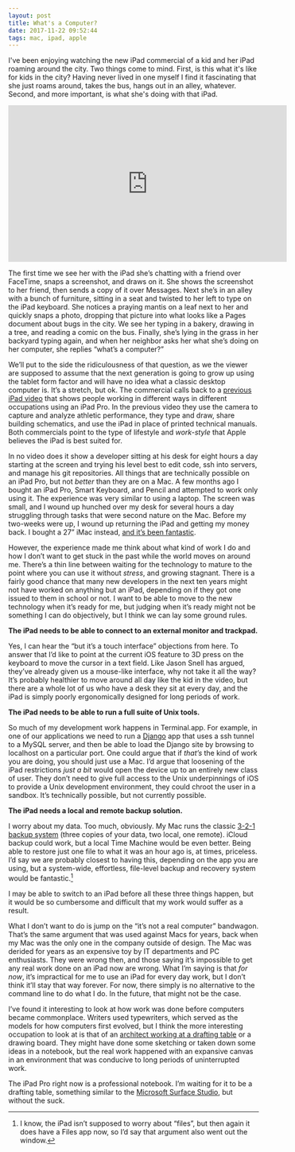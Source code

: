 ```yaml
---
layout: post
title: What's a Computer?
date: 2017-11-22 09:52:44
tags: mac, ipad, apple
---
```




I've been enjoying watching the new iPad commercial of a kid and her iPad roaming around the city. Two things come to mind. First, is this what it's like for kids in the city? Having never lived in one myself I find it fascinating that she just roams around, takes the bus, hangs out in an alley, whatever. Second, and more important, is what she's doing with that iPad. 


<iframe width="560" height="315" src="https://www.youtube.com/embed/sQB2NjhJHvY" frameborder="0" allowfullscreen></iframe>

The first time we see her with the iPad she’s chatting with a friend over FaceTime, snaps a screenshot, and draws on it. She shows the screenshot to her friend, then sends a copy of it over Messages. Next she’s in an alley with a bunch of furniture, sitting in a seat and twisted to her left to type on the iPad keyboard. She notices a praying mantis on a leaf next to her and quickly snaps a photo, dropping that picture into what looks like a Pages document about bugs in the city. We see her typing in a bakery, drawing in a tree, and reading a comic on the bus. Finally, she’s lying in the grass in her backyard typing again, and when her neighbor asks her what she’s doing on her computer, she replies “what’s a computer?”

We’ll put to the side the ridiculousness of that question, as we the viewer are supposed to assume that the next generation is going to grow up using the tablet form factor and will have no idea what a classic desktop computer is. It’s a stretch, but ok. The commercial calls back to a [previous iPad video][1] that shows people working in different ways in different occupations using an iPad Pro. In the previous video they use the camera to capture and analyze athletic performance, they type and draw, share building schematics, and use the iPad in place of printed technical manuals. Both commercials point to the type of lifestyle and *work-style* that Apple believes the iPad is best suited for. 

In no video does it show a developer sitting at his desk for eight hours a day starting at the screen and trying his level best to edit code, ssh into servers, and manage his git repositories. All things that are technically possible on an iPad Pro, but not *better* than they are on a Mac. A few months ago I bought an iPad Pro, Smart Keyboard, and Pencil and attempted to work only using it. The experience was very similar to using a laptop. The screen was small, and I wound up hunched over my desk for several hours a day struggling through tasks that were second nature on the Mac. Before my two-weeks were up, I wound up returning the iPad and getting my money back. I bought a 27” iMac instead, [and it’s been fantastic][2]. 

However, the experience made me think about what kind of work I do and how I don’t want to get stuck in the past while the world moves on around me. There’s a thin line between waiting for the technology to mature to the point where you can use it without *stress*, and growing stagnant. There is a fairly good chance that many new developers in the next ten years might not have worked on anything but an iPad, depending on if they got one issued to them in school or not. I want to be able to move to the new technology when it’s ready for me, but judging when it’s ready might not be something I can do objectively, but I think we can lay some ground rules. 

**The iPad needs to be able to connect to an external monitor and trackpad.**

Yes, I can hear the “but it’s a touch interface” objections from here. To answer that I’d like to point at the current iOS feature to 3D press on the keyboard to move the cursor in a text field. Like Jason Snell has argued, they’ve already given us a mouse-like interface, why not take it all the way? It’s probably healthier to move around all day like the kid in the video, but there are a whole lot of us who have a desk they sit at every day, and the iPad is simply poorly ergonomically designed for long periods of work. 

**The iPad needs to be able to run a full suite of Unix tools.**

So much of my development work happens in Terminal.app. For example, in one of our applications we need to run a [Django][3] app that uses a ssh tunnel to a MySQL server, and then be able to load the Django site by browsing to localhost on a particular port. One could argue that if *that’s* the kind of work you are doing, you should just use a Mac. I’d argue that loosening of the iPad restrictions *just a bit* would open the device up to an entirely new class of user. They don’t need to give full access to the Unix underpinnings of iOS to provide a Unix development environment, they could chroot the user in a sandbox. It’s technically possible, but not currently possible. 

**The iPad needs a local and remote backup solution.**

I worry about my data. Too much, obviously. My Mac runs the classic [3-2-1 backup system][4] (three copies of your data, two local, one remote). iCloud backup could work, but a local Time Machine would be even better. Being able to restore just one file to what it was an hour ago is, at times, priceless. I’d say we are probably closest to having this, depending on the app you are using, but a system-wide, effortless, file-level backup and recovery system would be fantastic.[^1] 

I may be able to switch to an iPad before all these three things happen, but it would be so cumbersome and difficult that my work would suffer as a result.

What I don’t want to do is jump on the “it’s not a real computer” bandwagon. That’s the same argument that was used against Macs for years, back when my Mac was the only one in the company outside of design. The Mac was derided for years as an expensive toy by IT departments and PC enthusiasts. They were wrong then, and those saying it’s impossible to get any real work done on an iPad now are wrong. What I’m saying is that *for now*, it’s impractical for me to use an iPad for every day work, but I don’t think it’ll stay that way forever. For now, there simply is no alternative to the command line to do what I do. In the future, that might not be the case. 

I’ve found it interesting to look at how work was done before computers became commonplace. Writers used typewriters, which served as the models for how computers first evolved, but I think the more interesting occupation to look at is that of an [architect working at a drafting table][5] or a drawing board. They might have done some sketching or taken down some ideas in a notebook, but the real work happened with an expansive canvas in an environment that was conducive to long periods of uninterrupted work. 

The iPad Pro right now is a professional notebook. I’m waiting for it to be a drafting table, something similar to the [Microsoft Surface Studio][6], but without the suck. 


[^1]:	I know, the iPad isn’t supposed to worry about “files”, but then again it does have a Files app now, so I’d say that argument also went out the window. 

[1]:	https://www.youtube.com/watch?v=5_pMx7IjYKE
[2]:	http://jonathanbuys.net/imac-two-months-in/
[3]:	https://www.djangoproject.com
[4]:	https://www.backblaze.com/blog/the-3-2-1-backup-strategy/
[5]:	https://en.wikipedia.org/wiki/Drawing_board
[6]:	https://www.theverge.com/circuitbreaker/2016/10/26/13380462/microsoft-surface-studio-pc-computer-announced-features-price-release-date
